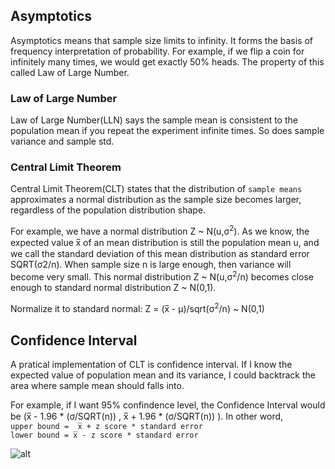 ## Asymptotics
Asymptotics means that sample size limits to infinity. It forms the basis of frequency interpretation of probability. For example, if we flip a coin for infinitely many times, we would get exactly 50% heads. The property of this called Law of Large Number.


### Law of Large Number
Law of Large Number(LLN) says the sample mean is consistent to the population mean if you repeat the experiment infinite times. So does sample variance and sample std.

### Central Limit Theorem
Central Limit Theorem(CLT) states that the distribution of ```sample means``` approximates a normal distribution as the sample size becomes larger, regardless of the population distribution shape.                    
   

For example, we have a normal distribution Z ~ N(u,σ<sup>2</sup>). As we know, the expected value x̅ of an mean distribution is still the population mean u, and we call the standard deviation of this mean distribution as standard error SQRT(σ2/n). When sample size n is large enough, then variance will become very small. This normal distribution Z ~ N(u,σ<sup>2</sup>/n) becomes close enough to standard normal distribution Z  ~ N(0,1). 

Normalize it to standard normal: Z = (x̅ - μ)/sqrt(σ<sup>2</sup>/n) ~ N(0,1)




## Confidence Interval
A pratical implementation of CLT is confidence interval. If I know the expected value of population mean and its variance, I could backtrack the area where sample mean should falls into.                   

For example, if I want 95% confindence level, the Confidence Interval would be (x̅ - 1.96 * (σ/SQRT(n)) , x̅ + 1.96 * (σ/SQRT(n)) ). In other word,           
```upper bound =  x̅ + z score * standard error```                
```lower bound = x̅ - z score * standard error```               

![alt](https://github.com/versehe/AB_Testing_Notebook/blob/master/Statistical%20Inference/02.%20Distribution/normal%20distribution.png)
